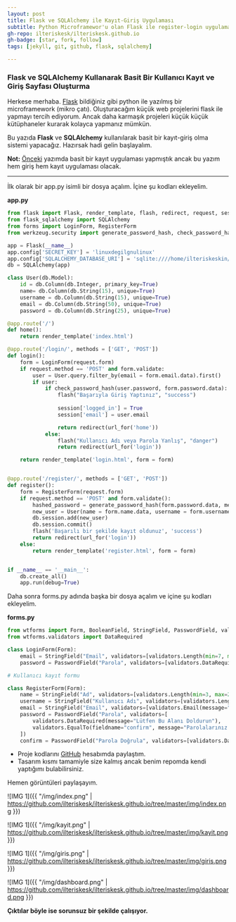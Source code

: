 ```yaml
---
layout: post
title: Flask ve SQLAlchemy ile Kayıt-Giriş Uygulaması
subtitle: Python Microframewor'u olan Flask ile register-login uygulaması
gh-repo: ilteriskesk/ilteriskesk.github.io
gh-badge: [star, fork, follow]
tags: [jekyll, git, github, flask, sqlalchemy]

---
```


### Flask ve SQLAlchemy Kullanarak Basit Bir Kullanıcı Kayıt ve Giriş Sayfası Oluşturma

Herkese merhaba. [Flask](http://flask.pocoo.org/) bildiğiniz gibi python ile yazılmış bir microframework (mikro çatı).
Oluşturacağım küçük web projelerini flask ile yapmayı tercih ediyorum. Ancak daha karmaşık projeleri
küçük küçük kütüphaneler kurarak kolayca yapmanız mümkün.

Bu yazıda **Flask** ve **SQLAlchemy** kullanılarak basit bir kayıt-giriş olma sistemi yapacağız. Hazırsak hadi
gelin başlayalım.

**Not:**
[Önceki](/2018-08-21-flaskkayit.md) yazımda basit bir kayıt uygulaması yapmıştık ancak bu yazım hem giriş hem kayıt 
uygulaması olacak.

---------------------------------------

İlk olarak bir app.py isimli bir dosya açalım. İçine şu kodları ekleyelim.

**app.py**

```Python
from flask import Flask, render_template, flash, redirect, request, session, logging, url_for
from flask_sqlalchemy import SQLAlchemy
from forms import LoginForm, RegisterForm
from werkzeug.security import generate_password_hash, check_password_hash

app = Flask(__name__)
app.config['SECRET_KEY'] = 'linuxdegilgnulinux'
app.config['SQLALCHEMY_DATABASE_URI'] = 'sqlite:////home/ilteriskeskin/Belgeler/Flask/data.db'
db = SQLAlchemy(app)

class User(db.Model):
    id = db.Column(db.Integer, primary_key=True)
    name= db.Column(db.String(15), unique=True)
    username = db.Column(db.String(15), unique=True)
    email = db.Column(db.String(50), unique=True)
    password = db.Column(db.String(25), unique=True)

@app.route('/')
def home():
    return render_template('index.html')

@app.route('/login/', methods = ['GET', 'POST'])
def login():
    form = LoginForm(request.form)
    if request.method == 'POST' and form.validate:
        user = User.query.filter_by(email = form.email.data).first()
        if user:
            if check_password_hash(user.password, form.password.data):
                flash("Başarıyla Giriş Yaptınız", "success")
                
                session['logged_in'] = True
                session['email'] = user.email 

                return redirect(url_for('home'))
            else:
                flash("Kullanıcı Adı veya Parola Yanlış", "danger")
                return redirect(url_for('login'))

    return render_template('login.html', form = form)


@app.route('/register/', methods = ['GET', 'POST'])
def register():
    form = RegisterForm(request.form)
    if request.method == 'POST' and form.validate():
        hashed_password = generate_password_hash(form.password.data, method='sha256')
        new_user = User(name = form.name.data, username = form.username.data, email = form.email.data, password = hashed_password)
        db.session.add(new_user)
        db.session.commit()
        flash('Başarılı bir şekilde kayıt oldunuz', 'success')
        return redirect(url_for('login'))
    else:
        return render_template('register.html', form = form)


if __name__ == '__main__':
    db.create_all()
    app.run(debug=True)
```

Daha sonra forms.py adında başka bir dosya açalım ve içine şu kodları ekleyelim.

**forms.py**

```Python
from wtforms import Form, BooleanField, StringField, PasswordField, validators, TextAreaField, IntegerField
from wtforms.validators import DataRequired

class LoginForm(Form):
    email = StringField("Email", validators=[validators.Length(min=7, max=50), validators.DataRequired(message="Lütfen Bu Alanı Doldurun")])
    password = PasswordField("Parola", validators=[validators.DataRequired(message="Lütfen Bu Alanı Doldurun")])

# Kullanıcı kayıt formu

class RegisterForm(Form):
    name = StringField("Ad", validators=[validators.Length(min=3, max=25), validators.DataRequired(message="Lütfen Bu Alanı Doldurun")])
    username = StringField("Kullanıcı Adı", validators=[validators.Length(min=3, max=25), validators.DataRequired(message="Lütfen Bu Alanı Doldurun")])
    email = StringField("Email", validators=[validators.Email(message="Lütfen Geçerli Bir Email Adresi Girin")])
    password = PasswordField("Parola", validators=[
        validators.DataRequired(message="Lütfen Bu Alanı Doldurun"),
        validators.EqualTo(fieldname="confirm", message="Parolalarınız Uyuşmuyor")
    ])
    confirm = PasswordField("Parola Doğrula", validators=[validators.DataRequired(message="Lütfen Bu Alanı Doldurun")])
```

* Proje kodlarını [GitHub](https://github.com/ilteriskesk/flask-register-login) hesabımda paylaştım.
* Tasarım kısmı tamamiyle size kalmış ancak benim repomda kendi yaptığımı bulabilirsiniz.

Hemen görüntüleri paylaşayım.

![IMG 1]({{ "/img/index.png" | https://github.com/ilteriskesk/ilteriskesk.github.io/tree/master/img/index.png }})

![IMG 1]({{ "/img/kayit.png" | https://github.com/ilteriskesk/ilteriskesk.github.io/tree/master/img/kayit.png }})

![IMG 1]({{ "/img/giris.png" | https://github.com/ilteriskesk/ilteriskesk.github.io/tree/master/img/giris.png }})

![IMG 1]({{ "/img/dashboard.png" | https://github.com/ilteriskesk/ilteriskesk.github.io/tree/master/img/dashboard.png }})

**Çıktılar böyle ise sorunsuz bir şekilde çalışıyor.**
